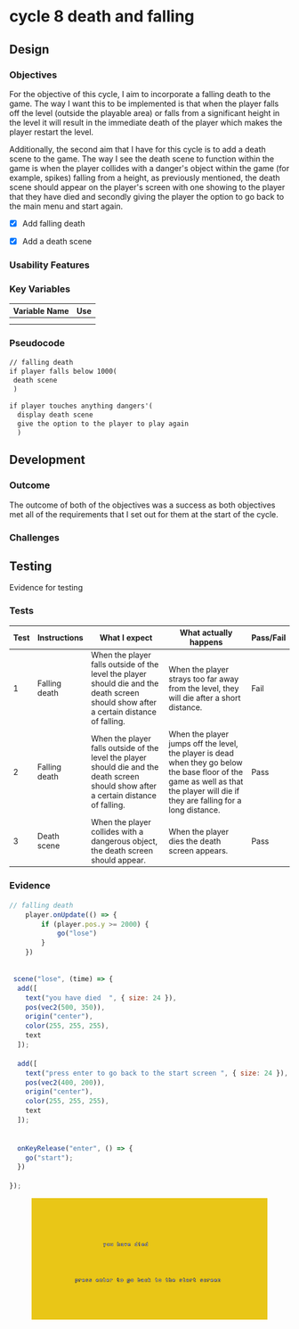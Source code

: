 # cycle 8 death and falling

##

## Design

### Objectives

For the objective of this cycle, I aim to incorporate a falling death to the game. The way I want this to be implemented is that when the player falls off the level (outside the playable area) or falls from a significant height in the level it will result in the immediate death of the player which makes the player restart the level.

Additionally, the second aim that I have for this cycle is to add a death scene to the game. The way I see the death scene to function within the game is when the player collides with a danger's object within the game (for example, spikes) falling from a height, as previously mentioned, the death scene should appear on the player's screen with one showing to the player that they have died and secondly giving the player the option to go back to the main menu and start again.  &#x20;





* [x] Add falling death   &#x20;
* [x] Add a death scene&#x20;



### Usability Features

&#x20;&#x20;

### Key Variables

| Variable Name | Use |
| ------------- | --- |
|               |     |
|               |     |

### Pseudocode

```
// falling death 
if player falls below 1000(
 death scene
 )
```

```
if player touches anything dangers'(
  display death scene
  give the option to the player to play again 
  )
```

## Development

### Outcome

The outcome of both of the objectives was a success as both objectives met all of the requirements that I set out for them at the start of the cycle. &#x20;

### Challenges



## Testing

Evidence for testing

### Tests

| Test | Instructions   | What I expect                                                                                                                           | What actually happens                                                                                                                                                              | Pass/Fail |
| ---- | -------------- | --------------------------------------------------------------------------------------------------------------------------------------- | ---------------------------------------------------------------------------------------------------------------------------------------------------------------------------------- | --------- |
| 1    | Falling death  | When the player falls outside of the level the player should die and the death screen should show after a certain distance of falling.  | When the player strays too far away from the level, they will die after a short distance.                                                                                          | Fail      |
| 2    | Falling death  | When the player falls outside of the level the player should die and the death screen should show after a certain distance of falling.  | When the player jumps off the level, the player is dead when they go below the base floor of the game as well as that the player will die if they are falling for a long distance. | Pass      |
| 3    | Death scene    | When the player collides with a dangerous object, the death screen should appear.                                                       | When the player dies the death screen appears.                                                                                                                                     | Pass      |

### Evidence

```javascript
// falling death 
 	player.onUpdate(() => {
		if (player.pos.y >= 2000) {
			go("lose")
		}
	})
```

```javascript
  
 scene("lose", (time) => {
  add([
    text("you have died  ", { size: 24 }),
    pos(vec2(500, 350)),
    origin("center"),
    color(255, 255, 255),
    text
  ]);

  add([
    text("press enter to go back to the start screen ", { size: 24 }),
    pos(vec2(400, 200)),
    origin("center"),
    color(255, 255, 255),
    text
  ]);


  onKeyRelease("enter", () => {
    go("start");
  })
  
});
```

<figure><img src="../.gitbook/assets/image (1) (1) (3).png" alt=""><figcaption></figcaption></figure>

